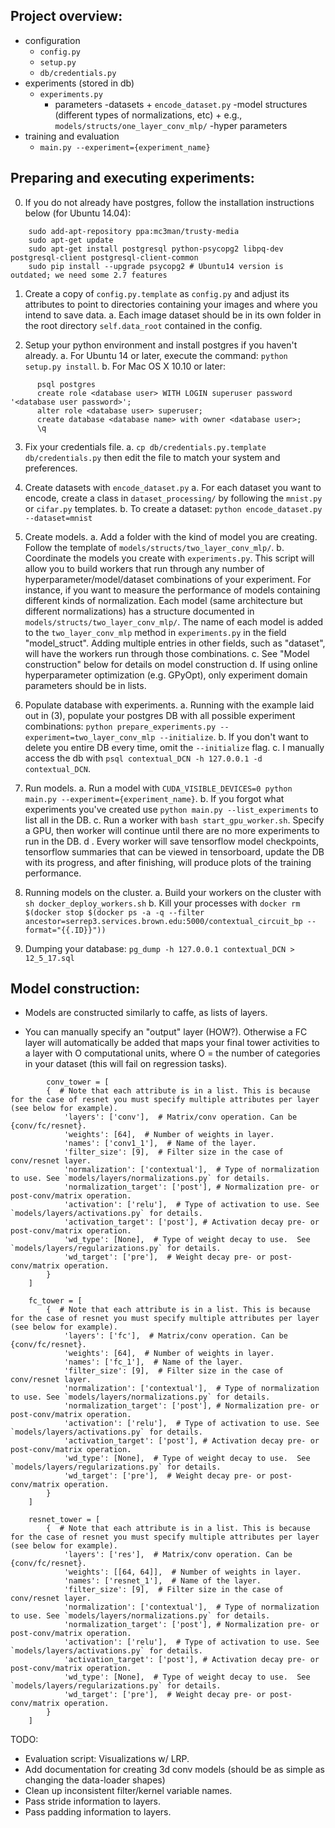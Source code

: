 
## Project overview:

- configuration
	+ `config.py`
	+ `setup.py`
	+ `db/credentials.py`
- experiments (stored in db)
	+ `experiments.py`
		- parameters
			-datasets
				+ `encode_dataset.py`
			-model structures (different types of normalizations, etc)
				+ e.g., `models/structs/one_layer_conv_mlp/`
			-hyper parameters
- training and evaluation
	+ `main.py --experiment={experiment_name}`


## Preparing and executing experiments:
0. If you do not already have postgres, follow the installation instructions below (for Ubuntu 14.04):
```
	sudo add-apt-repository ppa:mc3man/trusty-media
	sudo apt-get update
	sudo apt-get install postgresql python-psycopg2 libpq-dev postgresql-client postgresql-client-common
	sudo pip install --upgrade psycopg2 # Ubuntu14 version is outdated; we need some 2.7 features
```
1. Create a copy of `config.py.template` as `config.py` and adjust its attributes to point to directories containing your images and where you intend to save data.
	a. Each image dataset should be in its own folder in the root directory `self.data_root` contained in the config.

2. Setup your python environment and install postgres if you haven't already.
	a. For Ubuntu 14 or later, execute the command: `python setup.py install`.
        b. For Mac OS X 10.10 or later:
```
      psql postgres
      create role <database user> WITH LOGIN superuser password '<database user password>';
      alter role <database user> superuser;
      create database <database name> with owner <database user>;
      \q
```

3. Fix your credentials file.
	a. `cp db/credentials.py.template db/credentials.py` then edit the file to match your system and preferences.

4. Create datasets with `encode_dataset.py` 
	a. For each dataset you want to encode, create a class in `dataset_processing/` by following the `mnist.py` or `cifar.py` templates.
	b. To create a dataset: `python encode_dataset.py --dataset=mnist`

5. Create models.
	a. Add a folder with the kind of model you are creating. Follow the template of `models/structs/two_layer_conv_mlp/`.
	b. Coordinate the models you create with `experiments.py`. This script will allow you to build workers that run through any number of hyperparameter/model/dataset combinations of your experiment. For instance, if you want to measure the performance of models containing different kinds of normalization. Each model (same architecture but different normalizations) has a structure documented in `models/structs/two_layer_conv_mlp/`. The name of each model is added to the `two_layer_conv_mlp` method in `experiments.py` in the field "model_struct". Adding multiple entries in other fields, such as "dataset", will have the workers run through those combinations.
	c. See "Model construction" below for details on model construction
	d. If using online hyperparameter optimization (e.g. GPyOpt), only experiment domain parameters should be in lists.

6. Populate database with experiments.
	a. Running with the example laid out in (3), populate your postgres DB with all possible experiment combinations: `python prepare_experiments.py --experiment=two_layer_conv_mlp --initialize`.
	b. If you don't want to delete you entire DB every time, omit the `--initialize` flag.
	c. I manually access the db with `psql contextual_DCN -h 127.0.0.1 -d contextual_DCN`.

7. Run models.
	a. Run a model with `CUDA_VISIBLE_DEVICES=0 python main.py --experiment={experiment_name}`.
	b. If you forgot what experiments you've created use `python main.py --list_experiments` to list all in the DB.
	c. Run a worker with `bash start_gpu_worker.sh`. Specify a GPU, then worker will continue until there are no more experiments to run in the DB.
	d
	. Every worker will save tensorflow model checkpoints, tensorflow summaries that can be viewed in tensorboard, update the DB with its progress, and after finishing, will produce plots of the training performance.

8. Running models on the cluster.
	a. Build your workers on the cluster with `sh docker_deploy_workers.sh`
	b. Kill your processes with `docker rm $(docker stop $(docker ps -a -q --filter ancestor=serrep3.services.brown.edu:5000/contextual_circuit_bp --format="{{.ID}}"))`

9. Dumping your database:
	```pg_dump -h 127.0.0.1 contextual_DCN > 12_5_17.sql```


## Model construction:

- Models are constructed similarly to caffe, as lists of layers.

- You can manually specify an "output" layer (HOW?). Otherwise a FC layer will automatically be added that maps your final tower activities to a layer with O computational units, where O = the number of categories in your dataset (this will fail on regression tasks).

```
        conv_tower = [
		{  # Note that each attribute is in a list. This is because for the case of resnet you must specify multiple attributes per layer (see below for example).
	        'layers': ['conv'],  # Matrix/conv operation. Can be {conv/fc/resnet}.
	        'weights': [64],  # Number of weights in layer.
	        'names': ['conv1_1'],  # Name of the layer.
	        'filter_size': [9],  # Filter size in the case of conv/resnet layer.
	        'normalization': ['contextual'],  # Type of normalization to use. See `models/layers/normalizations.py` for details.
	        'normalization_target': ['post'], # Normalization pre- or post-conv/matrix operation.
	        'activation': ['relu'],  # Type of activation to use. See `models/layers/activations.py` for details.
	        'activation_target': ['post'], # Activation decay pre- or post-conv/matrix operation.
	        'wd_type': [None],  # Type of weight decay to use.  See `models/layers/regularizations.py` for details.
	        'wd_target': ['pre'],  # Weight decay pre- or post-conv/matrix operation.
		}
	]
```

```
	fc_tower = [
		{  # Note that each attribute is in a list. This is because for the case of resnet you must specify multiple attributes per layer (see below for example).
	        'layers': ['fc'],  # Matrix/conv operation. Can be {conv/fc/resnet}.
	        'weights': [64],  # Number of weights in layer.
	        'names': ['fc_1'],  # Name of the layer.
	        'filter_size': [9],  # Filter size in the case of conv/resnet layer.
	        'normalization': ['contextual'],  # Type of normalization to use. See `models/layers/normalizations.py` for details.
	        'normalization_target': ['post'], # Normalization pre- or post-conv/matrix operation.
	        'activation': ['relu'],  # Type of activation to use. See `models/layers/activations.py` for details.
	        'activation_target': ['post'], # Activation decay pre- or post-conv/matrix operation.
	        'wd_type': [None],  # Type of weight decay to use.  See `models/layers/regularizations.py` for details.
	        'wd_target': ['pre'],  # Weight decay pre- or post-conv/matrix operation.
		}
	]
```

```
	resnet_tower = [
		{  # Note that each attribute is in a list. This is because for the case of resnet you must specify multiple attributes per layer (see below for example).
	        'layers': ['res'],  # Matrix/conv operation. Can be {conv/fc/resnet}.
	        'weights': [[64, 64]],  # Number of weights in layer.
	        'names': ['resnet_1'],  # Name of the layer.
	        'filter_size': [9],  # Filter size in the case of conv/resnet layer.
	        'normalization': ['contextual'],  # Type of normalization to use. See `models/layers/normalizations.py` for details.
	        'normalization_target': ['post'], # Normalization pre- or post-conv/matrix operation.
	        'activation': ['relu'],  # Type of activation to use. See `models/layers/activations.py` for details.
	        'activation_target': ['post'], # Activation decay pre- or post-conv/matrix operation.
	        'wd_type': [None],  # Type of weight decay to use.  See `models/layers/regularizations.py` for details.
	        'wd_target': ['pre'],  # Weight decay pre- or post-conv/matrix operation.
		}
	]
```

TODO:

- Evaluation script: Visualizations w/ LRP.
- Add documentation for creating 3d conv models (should be as simple as changing the data-loader shapes)
- Clean up inconsistent filter/kernel variable names.
- Pass stride information to layers.
- Pass padding information to layers.